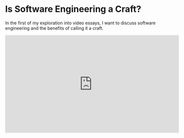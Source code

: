 # Is Software Engineering a Craft?

In the first of my exploration into video essays, I want to discuss software engineering and the benefits of calling it a craft.

<iframe width="560" height="315" src="https://www.youtube.com/embed/3I5_n5FvNyc" frameborder="0" allow="accelerometer; autoplay; encrypted-media; gyroscope; picture-in-picture" allowfullscreen></iframe>